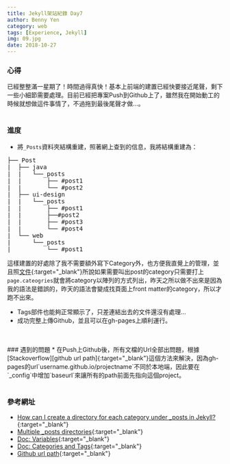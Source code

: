 ```yaml
---
title: Jekyll架站紀錄 Day7
author: Benny Yen
category: web
tags: [Experience, Jekyll]
img: 09.jpg
date: 2018-10-27
---
```

### 心得  
已經整整滿一星期了！時間過得真快！基本上前端的建置已經快要接近尾聲，剩下一些小細節需要處理。目前已經把專案Push到Github上了，雖然我在開始動工的時候就想做這件事情了，不過拖到最後尾聲才做...。
<br>
<br>
### 進度  
* 將`_Posts`資料夾結構重建，照著網上查到的信息，我將結構重建為：
<pre>
├── Post  
|  ├── java  
|  |   └──_posts
|  |       ├── #post1  
|  |       └── #post2  
|  ├── ui-design  
|  |   └──_posts
|  |       ├── #post1  
|  |       ├──#post2  
|  |       ├── #post3  
|  |       └── #post4  
|  └── web  
|      └──_posts
|          └── #post1  
</pre>
這樣建置的好處除了我不需要額外寫下Category外，也方便我直覺上的管理，並且照[文件][doc vars]{:target="_blank"}所說如果需要叫出post的category只需要打上`page.cateogries`就會將category以陣列的方式列出，昨天之所以做不出來是因為我的語法是錯誤的，昨天的語法會變成找頁面上front matter的category，所以才跑不出來。
* Tags部件也能夠正常顯示了，只差連結出去的文件還沒有處理...
* 成功完整上傳Github，並且可以在gh-pages上順利運行。
<br>
<br>
### 遇到的問題  
* 在Push上Github後，所有文檔的Url全部出問題，根據[Stackoverflow][github url path]{:target="_blank"}這個方法來解決，因為gh-pages的url`username.github.io/projectname`不同於本地端，因此要在`_config`中增加`baseurl`來讓所有的path前面先指向這個project。
<br>
<br>

### 參考網址
* [How can I create a directory for each category under _posts in Jekyll?](https://stackoverflow.com/a/26679643/8287667){:target="_blank"}
* [Multiple _posts directories](https://github.com/jekyll/jekyll/issues/1819#issuecomment-89003858){:target="_blank"}
* [Doc: Variables][doc vars]{:target="_blank"}
* [Doc: Categories and Tags][doc tags]{:target="_blank"}
* [Github url path][github url path]{:target="_blank"}

[doc vars]:https://jekyllrb.com/docs/variables/#page-variables
[doc tags]:https://jekyllrb.com/docs/posts/#categories-and-tags
[github url path]:https://stackoverflow.com/a/19173888/8287667
